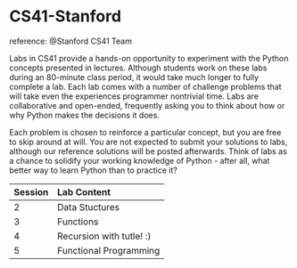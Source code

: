 # CS41-Stanford


reference:  @Stanford CS41 Team






Labs in CS41 provide a hands-on opportunity to experiment with the Python concepts presented in lectures. Although students work on these labs during an 80-minute class period, it would take much longer to fully complete a lab. Each lab comes with a number of challenge problems that will take even the experiences programmer nontrivial time. Labs are collaborative and open-ended, frequently asking you to think about how or why Python makes the decisions it does.

Each problem is chosen to reinforce a particular concept, but you are free to skip around at will. You are not expected to submit your solutions to labs, although our reference solutions will be posted afterwards. Think of labs as a chance to solidify your working knowledge of Python - after all, what better way to learn Python than to practice it?



| Session | Lab Content |
| :-- | :-- |
| 2 | Data Stuctures |
| 3 | Functions |
| 4 | Recursion with tutle! :) |
| 5 | Functional Programming |
